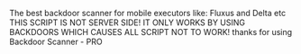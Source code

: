 The best backdoor scanner for mobile executors like: Fluxus and Delta etc
THIS SCRIPT IS NOT SERVER SIDE! IT ONLY WORKS BY USING BACKDOORS WHICH CAUSES ALL SCRIPT NOT TO WORK!
thanks for using Backdoor Scanner - PRO
